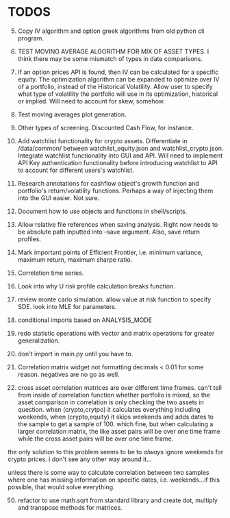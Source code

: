 # TODOS

5. Copy IV algorithm and option greek algorithms from old python cli program. 

6. TEST MOVING AVERAGE ALGORITHM FOR MIX OF ASSET TYPES. I think there may be some mismatch of types in date comparisons.

16. If an option prices API is found, then IV can be calculated for a specific equity. The optimization algorithm can be expanded to optimize over IV of a portfolio, instead of the Historical Volatility. Allow user to specify what type of volatility the portfolio will use in its optimization, historical or implied. Will need to account for skew, somehow. 

17. Test moving averages plot generation.

20. Other types of screening. Discounted Cash Flow, for instance. 

21. Add watchlist functionality for crypto assets. Differentiate in /data/common/ between watchlist_equity.json and watchlist_crypto.json. Integrate watchlist functionality into GUI and API. Will need to implement API Key authentication functionality before introducing watchlist to API to account for different users's watchlist.

23. Research annotations for cashflow object's growth function and portfolio's return/volatility functions. Perhaps a way of injecting them into the GUI easier. Not sure.

26. Document how to use objects and functions in shell/scripts.

31. Allow relative file references when saving analysis. Right now needs to be absolute path inputted into -save argument. Also, save return profiles. 

34. Mark important points of Efficient Frontier, i.e. minimum variance, maximum return, maximum sharpe ratio.

35. Correlation time series.

37. Look into why U risk profile calculation breaks function.

42. review monte carlo simulation. allow value at risk function to specify SDE. look into MLE for parameters.

44. conditional imports based on ANALYSIS_MODE

46. redo statistic operations with vector and matrix operations for greater generalization.

47. don't import in main.py until you have to.

48. Correlation matrix widget not formatting decimals < 0.01 for some reason. negatives are no go as well.

49. cross asset correlation matrices are over different time frames. can't tell from inside of correlation function whether portfolio is mixed, so the asset comparison in correlation is only checking the two assets in question. when (crypto,crytpo) it calculates everything including weekends, when (crypto,equity) it skips weekends and adds dates to the sample to get a sample of 100. which fine, but when calculating a larger correlation matrix, the like asset pairs will be over one time frame while the cross asset pairs will be over one time frame.

the only solution to this problem seems to be to *always* ignore weekends for crypto prices. i don't see any other way around it...

unless there is some way to calculate correlation between two samples where one has missing information on specific dates, i.e. weekends...if this possible, that would solve everything. 

50. refactor to use math.sqrt from standard library and create dot, multiply and transpose methods for matrices.